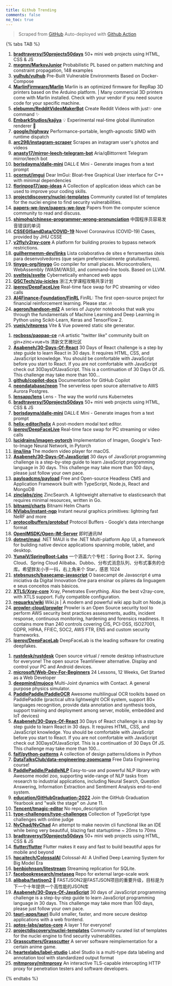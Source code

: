 ```yaml
---
title: Github Trending
comments: false
no_toc: true
---
```


> Scraped from [GitHub](https://github.com/trending)
Auto-deployed with [Github Action](https://docs.github.com/en/actions)

{% tabs TAB %}
<!-- tab Daily -->
1. [**bradtraversy/50projects50days**](https://github.com/bradtraversy/50projects50days)
50+ mini web projects using HTML, CSS & JS
2. [**mxgmn/MarkovJunior**](https://github.com/mxgmn/MarkovJunior)
Probabilistic PL based on pattern matching and constraint propagation, 148 examples
3. [**vulhub/vulhub**](https://github.com/vulhub/vulhub)
Pre-Built Vulnerable Environments Based on Docker-Compose
4. [**MarlinFirmware/Marlin**](https://github.com/MarlinFirmware/Marlin)
Marlin is an optimized firmware for RepRap 3D printers based on the Arduino platform. | Many commercial 3D printers come with Marlin installed. Check with your vendor if you need source code for your specific machine.
5. [**elebumm/RedditVideoMakerBot**](https://github.com/elebumm/RedditVideoMakerBot)
Create Reddit Videos with just✨ one command ✨
6. [**EmbarkStudios/kajiya**](https://github.com/EmbarkStudios/kajiya)
💡 Experimental real-time global illumination renderer 🦀
7. [**google/highway**](https://github.com/google/highway)
Performance-portable, length-agnostic SIMD with runtime dispatch
8. [**arc298/instagram-scraper**](https://github.com/arc298/instagram-scraper)
Scrapes an instagram user's photos and videos
9. [**anasty17/mirror-leech-telegram-bot**](https://github.com/anasty17/mirror-leech-telegram-bot)
Aria/qBittorrent Telegram mirror/leech bot
10. [**borisdayma/dalle-mini**](https://github.com/borisdayma/dalle-mini)
DALL·E Mini - Generate images from a text prompt
11. [**ocornut/imgui**](https://github.com/ocornut/imgui)
Dear ImGui: Bloat-free Graphical User interface for C++ with minimal dependencies
12. [**florinpop17/app-ideas**](https://github.com/florinpop17/app-ideas)
A Collection of application ideas which can be used to improve your coding skills.
13. [**projectdiscovery/nuclei-templates**](https://github.com/projectdiscovery/nuclei-templates)
Community curated list of templates for the nuclei engine to find security vulnerabilities.
14. [**papers-we-love/papers-we-love**](https://github.com/papers-we-love/papers-we-love)
Papers from the computer science community to read and discuss.
15. [**shimohq/chinese-programmer-wrong-pronunciation**](https://github.com/shimohq/chinese-programmer-wrong-pronunciation)
中国程序员容易发音错误的单词
16. [**CSSEGISandData/COVID-19**](https://github.com/CSSEGISandData/COVID-19)
Novel Coronavirus (COVID-19) Cases, provided by JHU CSSE
17. [**v2fly/v2ray-core**](https://github.com/v2fly/v2ray-core)
A platform for building proxies to bypass network restrictions.
18. [**guilhermemm-dev/links**](https://github.com/guilhermemm-dev/links)
Lista colaborativa de sites e ferramentas úteis para desenvolvedores (que sejam preferencialmente gratuitas/livres).
19. [**tinygo-org/tinygo**](https://github.com/tinygo-org/tinygo)
Go compiler for small places. Microcontrollers, WebAssembly (WASM/WASI), and command-line tools. Based on LLVM.
20. [**sveltejs/svelte**](https://github.com/sveltejs/svelte)
Cybernetically enhanced web apps
21. [**QSCTech/zju-icicles**](https://github.com/QSCTech/zju-icicles)
浙江大学课程攻略共享计划
22. [**iperov/DeepFaceLive**](https://github.com/iperov/DeepFaceLive)
Real-time face swap for PC streaming or video calls
23. [**AI4Finance-Foundation/FinRL**](https://github.com/AI4Finance-Foundation/FinRL)
FinRL: The first open-source project for financial reinforcement learning. Please star. 🔥
24. [**ageron/handson-ml2**](https://github.com/ageron/handson-ml2)
A series of Jupyter notebooks that walk you through the fundamentals of Machine Learning and Deep Learning in Python using Scikit-Learn, Keras and TensorFlow 2.
25. [**vuejs/vitepress**](https://github.com/vuejs/vitepress)
Vite & Vue powered static site generator.
<!-- endtab -->
<!-- tab Weekly -->
1. [**rocboss/paopao-ce**](https://github.com/rocboss/paopao-ce)
🔥A artistic "twitter like" community built on gin+zinc+vue+ts 清新文艺微社区
2. [**Asabeneh/30-Days-Of-React**](https://github.com/Asabeneh/30-Days-Of-React)
30 Days of React challenge is a step by step guide to learn React in 30 days. It requires HTML, CSS, and JavaScript knowledge. You should be comfortable with JavaScript before you start to React. If you are not comfortable with JavaScript check out 30DaysOfJavaScript. This is a continuation of 30 Days Of JS. This challenge may take more than 100…
3. [**github/copilot-docs**](https://github.com/github/copilot-docs)
Documentation for GitHub Copilot
4. [**neondatabase/neon**](https://github.com/neondatabase/neon)
The serverless open source alternative to AWS Aurora Postgres.
5. [**lensapp/lens**](https://github.com/lensapp/lens)
Lens - The way the world runs Kubernetes
6. [**bradtraversy/50projects50days**](https://github.com/bradtraversy/50projects50days)
50+ mini web projects using HTML, CSS & JS
7. [**borisdayma/dalle-mini**](https://github.com/borisdayma/dalle-mini)
DALL·E Mini - Generate images from a text prompt
8. [**helix-editor/helix**](https://github.com/helix-editor/helix)
A post-modern modal text editor.
9. [**iperov/DeepFaceLive**](https://github.com/iperov/DeepFaceLive)
Real-time face swap for PC streaming or video calls
10. [**lucidrains/imagen-pytorch**](https://github.com/lucidrains/imagen-pytorch)
Implementation of Imagen, Google's Text-to-Image Neural Network, in Pytorch
11. [**iina/iina**](https://github.com/iina/iina)
The modern video player for macOS.
12. [**Asabeneh/30-Days-Of-JavaScript**](https://github.com/Asabeneh/30-Days-Of-JavaScript)
30 days of JavaScript programming challenge is a step-by-step guide to learn JavaScript programming language in 30 days. This challenge may take more than 100 days, please just follow your own pace.
13. [**payloadcms/payload**](https://github.com/payloadcms/payload)
Free and Open-source Headless CMS and Application Framework built with TypeScript, Node.js, React and MongoDB
14. [**zinclabs/zinc**](https://github.com/zinclabs/zinc)
ZincSearch. A lightweight alternative to elasticsearch that requires minimal resources, written in Go.
15. [**bitnami/charts**](https://github.com/bitnami/charts)
Bitnami Helm Charts
16. [**NVlabs/instant-ngp**](https://github.com/NVlabs/instant-ngp)
Instant neural graphics primitives: lightning fast NeRF and more
17. [**protocolbuffers/protobuf**](https://github.com/protocolbuffers/protobuf)
Protocol Buffers - Google's data interchange format
18. [**OpenIMSDK/Open-IM-Server**](https://github.com/OpenIMSDK/Open-IM-Server)
即时通讯IM
19. [**dotnet/maui**](https://github.com/dotnet/maui)
.NET MAUI is the .NET Multi-platform App UI, a framework for building native device applications spanning mobile, tablet, and desktop.
20. [**YunaiV/SpringBoot-Labs**](https://github.com/YunaiV/SpringBoot-Labs)
一个涵盖六个专栏：Spring Boot 2.X、Spring Cloud、Spring Cloud Alibaba、Dubbo、分布式消息队列、分布式事务的仓库。希望胖友小手一抖，右上角来个 Star，感恩 1024
21. [**stebsnusch/basecamp-javascript**](https://github.com/stebsnusch/basecamp-javascript)
O basecampt de Javascript é uma iniciativa da Digital Innovation One para ensinar os pilares da linguagem e seus conceitos mais básicos.
22. [**XTLS/Xray-core**](https://github.com/XTLS/Xray-core)
Xray, Penetrates Everything. Also the best v2ray-core, with XTLS support. Fully compatible configuration.
23. [**requarks/wiki**](https://github.com/requarks/wiki)
Wiki.js | A modern and powerful wiki app built on Node.js
24. [**prowler-cloud/prowler**](https://github.com/prowler-cloud/prowler)
Prowler is an Open Source security tool to perform AWS security best practices assessments, audits, incident response, continuous monitoring, hardening and forensics readiness. It contains more than 240 controls covering CIS, PCI-DSS, ISO27001, GDPR, HIPAA, FFIEC, SOC2, AWS FTR, ENS and custom security frameworks.
25. [**iperov/DeepFaceLab**](https://github.com/iperov/DeepFaceLab)
DeepFaceLab is the leading software for creating deepfakes.
<!-- endtab -->
<!-- tab Monthly -->
1. [**rustdesk/rustdesk**](https://github.com/rustdesk/rustdesk)
Open source virtual / remote desktop infrastructure for everyone! The open source TeamViewer alternative. Display and control your PC and Android devices.
2. [**microsoft/Web-Dev-For-Beginners**](https://github.com/microsoft/Web-Dev-For-Beginners)
24 Lessons, 12 Weeks, Get Started as a Web Developer
3. [**deepmind/mujoco**](https://github.com/deepmind/mujoco)
Multi-Joint dynamics with Contact. A general purpose physics simulator.
4. [**PaddlePaddle/PaddleOCR**](https://github.com/PaddlePaddle/PaddleOCR)
Awesome multilingual OCR toolkits based on PaddlePaddle (practical ultra lightweight OCR system, support 80+ languages recognition, provide data annotation and synthesis tools, support training and deployment among server, mobile, embedded and IoT devices)
5. [**Asabeneh/30-Days-Of-React**](https://github.com/Asabeneh/30-Days-Of-React)
30 Days of React challenge is a step by step guide to learn React in 30 days. It requires HTML, CSS, and JavaScript knowledge. You should be comfortable with JavaScript before you start to React. If you are not comfortable with JavaScript check out 30DaysOfJavaScript. This is a continuation of 30 Days Of JS. This challenge may take more than 100…
6. [**faif/python-patterns**](https://github.com/faif/python-patterns)
A collection of design patterns/idioms in Python
7. [**DataTalksClub/data-engineering-zoomcamp**](https://github.com/DataTalksClub/data-engineering-zoomcamp)
Free Data Engineering course!
8. [**PaddlePaddle/PaddleNLP**](https://github.com/PaddlePaddle/PaddleNLP)
Easy-to-use and powerful NLP library with Awesome model zoo, supporting wide-range of NLP tasks from research to industrial applications, including Neural Search, Question Answering, Information Extraction and Sentiment Analysis end-to-end system.
9. [**education/GitHubGraduation-2022**](https://github.com/education/GitHubGraduation-2022)
Join the GitHub Graduation Yearbook and "walk the stage" on June 11.
10. [**Tencent/tmagic-editor**](https://github.com/Tencent/tmagic-editor)
No repo_description
11. [**type-challenges/type-challenges**](https://github.com/type-challenges/type-challenges)
Collection of TypeScript type challenges with online judge
12. [**NvChad/NvChad**](https://github.com/NvChad/NvChad)
An attempt to make neovim cli functional like an IDE while being very beautiful, blazing fast startuptime ~ 20ms to 70ms
13. [**bradtraversy/50projects50days**](https://github.com/bradtraversy/50projects50days)
50+ mini web projects using HTML, CSS & JS
14. [**flutter/flutter**](https://github.com/flutter/flutter)
Flutter makes it easy and fast to build beautiful apps for mobile and beyond
15. [**hpcaitech/ColossalAI**](https://github.com/hpcaitech/ColossalAI)
Colossal-AI: A Unified Deep Learning System for Big Model Era
16. [**benbjohnson/litestream**](https://github.com/benbjohnson/litestream)
Streaming replication for SQLite.
17. [**facebookresearch/metaseq**](https://github.com/facebookresearch/metaseq)
Repo for external large-scale work
18. [**alibaba/fastjson2**](https://github.com/alibaba/fastjson2)
🚄 FASTJSON2是FASTJSON项目的重要升级，目标是为下一个十年提供一个高性能的JSON库
19. [**Asabeneh/30-Days-Of-JavaScript**](https://github.com/Asabeneh/30-Days-Of-JavaScript)
30 days of JavaScript programming challenge is a step-by-step guide to learn JavaScript programming language in 30 days. This challenge may take more than 100 days, please just follow your own pace.
20. [**tauri-apps/tauri**](https://github.com/tauri-apps/tauri)
Build smaller, faster, and more secure desktop applications with a web frontend.
21. [**aptos-labs/aptos-core**](https://github.com/aptos-labs/aptos-core)
A layer 1 for everyone!
22. [**projectdiscovery/nuclei-templates**](https://github.com/projectdiscovery/nuclei-templates)
Community curated list of templates for the nuclei engine to find security vulnerabilities.
23. [**Grasscutters/Grasscutter**](https://github.com/Grasscutters/Grasscutter)
A server software reimplementation for a certain anime game.
24. [**heartexlabs/label-studio**](https://github.com/heartexlabs/label-studio)
Label Studio is a multi-type data labeling and annotation tool with standardized output format
25. [**mitmproxy/mitmproxy**](https://github.com/mitmproxy/mitmproxy)
An interactive TLS-capable intercepting HTTP proxy for penetration testers and software developers.
<!-- endtab -->
{% endtabs %}

